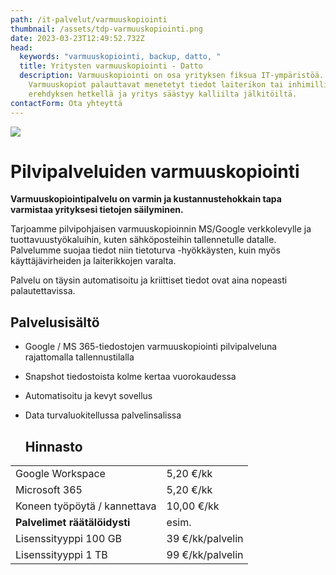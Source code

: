 ```yaml
---
path: /it-palvelut/varmuuskopiointi
thumbnail: /assets/tdp-varmuuskopiointi.png
date: 2023-03-23T12:49:52.732Z
head:
  keywords: "varmuuskopiointi, backup, datto, "
  title: Yritysten varmuuskopiointi - Datto
  description: Varmuuskopiointi on osa yrityksen fiksua IT-ympäristöä.
    Varmuuskopiot palauttavat menetetyt tiedot laiterikon tai inhimillisen
    erehdyksen hetkellä ja yritys säästyy kalliilta jälkitöiltä.
contactForm: Ota yhteyttä
---
```

![](/assets/tdp-varmuuskopiointi.png)

# Pilvipalveluiden varmuuskopiointi

**Varmuuskopiointipalvelu on varmin ja kustannustehokkain tapa varmistaa yrityksesi tietojen säilyminen.**

Tarjoamme pilvipohjaisen varmuuskopioinnin MS/Google verkkolevylle ja tuottavuustyökaluihin, kuten sähköposteihin tallennetulle datalle. Palvelumme suojaa tiedot niin tietoturva -hyökkäysten, kuin myös käyttäjävirheiden ja laiterikkojen varalta.

Palvelu on täysin automatisoitu ja kriittiset tiedot ovat aina nopeasti palautettavissa.

## Palvelusisältö

* Google / MS 365-tiedostojen varmuuskopiointi pilvipalveluna rajattomalla tallennustilalla
* Snapshot tiedostoista kolme kertaa vuorokaudessa
* Automatisoitu ja kevyt sovellus
* Data turvaluokitellussa palvelinsalissa


  <HeroBlock bgColor="brand" imageAlign="left">

  <div className="HeroBlockImage">



  </div>

  <div className="HeroBlockContent">

  ## H﻿innasto
|                              |                  |
| ---------------------------- | ---------------- |
| Google Workspace             | 5,20 €/kk        |
| ﻿Microsoft 365               | 5,20 €/kk        |
| Koneen työpöytä / kannettava | 10,00 €/kk       |
| **Palvelimet räätälöidysti** | esim.            |
| ﻿Lisenssityyppi 100 GB       | 39 €/kk/palvelin |
| ﻿Lisenssityyppi 1 TB         | 99 €/kk/palvelin |
  </div>

  </HeroBlock>

